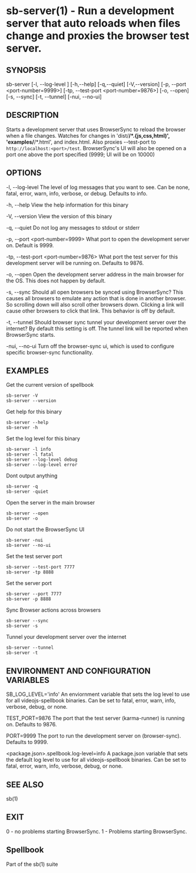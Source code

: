 # sb-server(1) - Run a development server that auto reloads when files change and proxies the browser test server.

## SYNOPSIS

  sb-server [-l, --log-level <level>] [-h,--help] [-q,--quiet] [-V,--version]
            [-p, --port <port-number=9999>] [-tp, --test-port <port-number=9876>]
            [-o, --open] [-s, --sync] [-t, --tunnel] [-nui, --no-ui]

## DESCRIPTION

  Starts a development server that uses BrowserSync to reload the browser when a file
  changes. Watches for changes in 'dist/**/*.{js,css,html)', 'examples/**/*.html',
  and index.html. Also proxies --test-port to `http://localhost:<port>/test`. BrowserSync's
  UI will also be opened on a port one above the port specified (9999; UI will be on 10000)

## OPTIONS

  -l, --log-level <level>
    The level of log messages that you want to see. Can be none, fatal, error,
    warn, info, verbose, or debug. Defaults to info.

  -h, --help
    View the help information for this binary

  -V, --version
    View the version of this binary

  -q, --quiet
    Do not log any messages to stdout or stderr

  -p, --port <port-number=9999>
    What port to open the development server on. Default is 9999.

  -tp, --test-port <port-number=9876>
    What port the test server for this development server will be running on. Defaults
    to 9876.

  -o, --open
    Open the development server address in the main browser for the OS. This does not
    happen by default.

  -s, --sync
    Should all open browsers be synced using BrowserSync? This causes all browsers to
    emulate any action that is done in another browser. So scrolling down will also scroll
    other browsers down. Clicking a link will cause other browsers to click that link. This
    behavior is off by default.

  -t, --tunnel
    Should browser sync tunnel your development server over the internet? By default this setting
    is off. The tunnel link will be reported when BrowserSync starts.

  -nui, --no-ui
    Turn off the browser-sync ui, which is used to configure specific browser-sync functionality.

## EXAMPLES

  Get the current version of spellbook

    sb-server -V
    sb-server --version

  Get help for this binary

    sb-server --help
    sb-server -h

  Set the log level for this binary

    sb-server -l info
    sb-server -l fatal
    sb-server --log-level debug
    sb-server --log-level error

  Dont output anything

    sb-server -q
    sb-server -quiet

  Open the server in the main browser

    sb-server --open
    sb-server -o

  Do not start the BrowserSync UI

    sb-server -nui
    sb-server --no-ui

  Set the test server port

    sb-server --test-port 7777
    sb-server -tp 8888

  Set the server port

    sb-server --port 7777
    sb-server -p 8888

  Sync Browser actions across browsers

    sb-server --sync
    sb-server -s

  Tunnel your development server over the internet

    sb-server --tunnel
    sb-server -t

## ENVIRONMENT AND CONFIGURATION VARIABLES

  SB_LOG_LEVEL='info'
    An enviornment variable that sets the log level to use for all videojs-spellbook
    binaries. Can be set to fatal, error, warn, info, verbose, debug, or none.

  TEST_PORT=9876
    The port that the test server (karma-runner) is running on. Defaults to 9876.

  PORT=9999
    The port to run the development server on (browser-sync). Defaults to 9999.

  <package.json>.spellbook.log-level=info
    A package.json variable that sets the default log level to use for all videojs-spellbook
    binaries. Can be set to fatal, error, warn, info, verbose, debug, or none.

## SEE ALSO

  sb(1)

## EXIT

  0 - no problems starting BrowserSync.
  1 - Problems starting BrowserSync.

## Spellbook

  Part of the sb(1) suite
